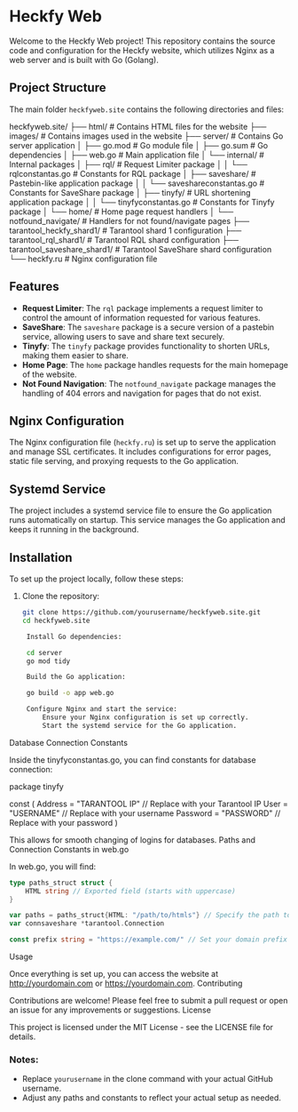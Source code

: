 # Heckfy Web

Welcome to the Heckfy Web project! This repository contains the source code and configuration for the Heckfy website, which utilizes Nginx as a web server and is built with Go (Golang).

## Project Structure

The main folder `heckfyweb.site` contains the following directories and files:

heckfyweb.site/
├── html/ # Contains HTML files for the website
├── images/ # Contains images used in the website
├── server/ # Contains Go server application
│ ├── go.mod # Go module file
│ ├── go.sum # Go dependencies
│ ├── web.go # Main application file
│ └── internal/ # Internal packages
│ ├── rql/ # Request Limiter package
│ │ └── rqlconstantas.go # Constants for RQL package
│ ├── saveshare/ # Pastebin-like application package
│ │ └── saveshareconstantas.go # Constants for SaveShare package
│ ├── tinyfy/ # URL shortening application package
│ │ └── tinyfyconstantas.go # Constants for Tinyfy package
│ └── home/ # Home page request handlers
│ └── notfound_navigate/ # Handlers for not found/navigate pages
├── tarantool_heckfy_shard1/ # Tarantool shard 1 configuration
├── tarantool_rql_shard1/ # Tarantool RQL shard configuration
├── tarantool_saveshare_shard1/ # Tarantool SaveShare shard configuration
└── heckfy.ru # Nginx configuration file


## Features

- **Request Limiter**: The `rql` package implements a request limiter to control the amount of information requested for various features.
- **SaveShare**: The `saveshare` package is a secure version of a pastebin service, allowing users to save and share text securely.
- **Tinyfy**: The `tinyfy` package provides functionality to shorten URLs, making them easier to share.
- **Home Page**: The `home` package handles requests for the main homepage of the website.
- **Not Found Navigation**: The `notfound_navigate` package manages the handling of 404 errors and navigation for pages that do not exist.

## Nginx Configuration

The Nginx configuration file (`heckfy.ru`) is set up to serve the application and manage SSL certificates. It includes configurations for error pages, static file serving, and proxying requests to the Go application.

## Systemd Service

The project includes a systemd service file to ensure the Go application runs automatically on startup. This service manages the Go application and keeps it running in the background.

## Installation

To set up the project locally, follow these steps:

1. Clone the repository:
   ```bash
   git clone https://github.com/yourusername/heckfyweb.site.git
   cd heckfyweb.site

    Install Go dependencies:

    cd server
    go mod tidy

    Build the Go application:

    go build -o app web.go

    Configure Nginx and start the service:
        Ensure your Nginx configuration is set up correctly.
        Start the systemd service for the Go application.

Database Connection Constants

Inside the tinyfyconstantas.go, you can find constants for database connection:

package tinyfy

const (
	Address  = "TARANTOOL IP"  // Replace with your Tarantool IP
	User     = "USERNAME"       // Replace with your username
	Password = "PASSWORD"       // Replace with your password
)

This allows for smooth changing of logins for databases.
Paths and Connection Constants in web.go

In web.go, you will find:
```go
type paths_struct struct {
	HTML string // Exported field (starts with uppercase)
}

var paths = paths_struct{HTML: "/path/to/htmls"} // Specify the path to your HTML files
var connsaveshare *tarantool.Connection

const prefix string = "https://example.com/" // Set your domain prefix
```
Usage

Once everything is set up, you can access the website at http://yourdomain.com or https://yourdomain.com.
Contributing

Contributions are welcome! Please feel free to submit a pull request or open an issue for any improvements or suggestions.
License

This project is licensed under the MIT License - see the LICENSE file for details.


### Notes:
- Replace `yourusername` in the clone command with your actual GitHub username.
- Adjust any paths and constants to reflect your actual setup as needed.
